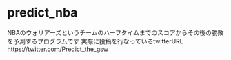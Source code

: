 # predict_nba
 NBAのウォリアーズというチームのハーフタイムまでのスコアからその後の勝敗を予測するプログラムです
 実際に投稿を行なっているtwitterURL
 https://twitter.com/Predict_the_gsw
